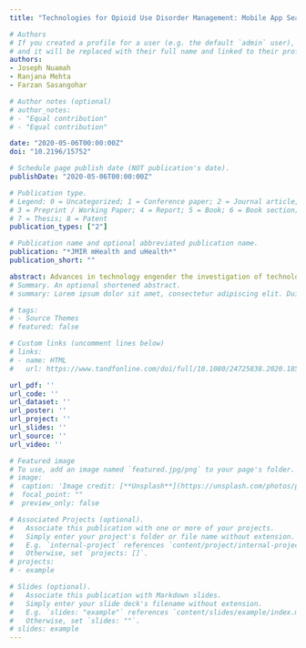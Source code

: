 ```yaml
---
title: "Technologies for Opioid Use Disorder Management: Mobile App Search and Scoping Review"

# Authors
# If you created a profile for a user (e.g. the default `admin` user), write the username (folder name) here 
# and it will be replaced with their full name and linked to their profile.
authors:
- Joseph Nuamah
- Ranjana Mehta
- Farzan Sasangohar

# Author notes (optional)
# author_notes:
# - "Equal contribution"
# - "Equal contribution"

date: "2020-05-06T00:00:00Z" 
doi: "10.2196/15752"

# Schedule page publish date (NOT publication's date).
publishDate: "2020-05-06T00:00:00Z"

# Publication type.
# Legend: 0 = Uncategorized; 1 = Conference paper; 2 = Journal article;
# 3 = Preprint / Working Paper; 4 = Report; 5 = Book; 6 = Book section;
# 7 = Thesis; 8 = Patent
publication_types: ["2"]

# Publication name and optional abbreviated publication name.
publication: "*JMIR mHealth and uHealth*"
publication_short: ""

abstract: Advances in technology engender the investigation of technological solutions to opioid use disorder (OUD). However, in comparison to chronic disease management, the application of mobile health (mHealth) to OUD has been limited. The overarching aim of our research was to design OUD management technologies that utilize wearable sensors to provide continuous monitoring capabilities. The objectives of this study were to (1) document the currently available opioid-related mHealth apps, (2) review past and existing technology solutions that address OUD, and (3) discuss opportunities for technological withdrawal management solutions. We used a two-phase parallel search approach-(1) an app search to determine the availability of opioid-related mHealth apps and (2) a scoping review of relevant literature to identify relevant technologies and mHealth apps used to address OUD. The app search revealed a steady rise in app development, with most apps being clinician-facing. Most of the apps were designed to aid in opioid dose conversion. Despite the availability of these apps, the scoping review found no study that investigated the efficacy of mHealth apps to address OUD. Our findings highlight a general gap in technological solutions of OUD management and the potential for mHealth apps and wearable sensors to address OUD.
# Summary. An optional shortened abstract.
# summary: Lorem ipsum dolor sit amet, consectetur adipiscing elit. Duis posuere tellus ac convallis placerat. Proin tincidunt magna sed ex sollicitudin condimentum.

# tags:
# - Source Themes
# featured: false

# Custom links (uncomment lines below)
# links:
# - name: HTML
#   url: https://www.tandfonline.com/doi/full/10.1080/24725838.2020.1855272?casa_token=168ZfRqGyj0AAAAA%3Ah0JV_DKzCQSRIgJwncol0jZkudpPmXXu6UZ7U12LUrVK6Pn-c61JtH5dCtYw1alGA2rlIsnr1sBFbQ

url_pdf: ''
url_code: ''
url_dataset: ''
url_poster: ''
url_project: ''
url_slides: ''
url_source: ''
url_video: ''

# Featured image
# To use, add an image named `featured.jpg/png` to your page's folder. 
# image:
#  caption: 'Image credit: [**Unsplash**](https://unsplash.com/photos/pLCdAaMFLTE)'
#  focal_point: ""
#  preview_only: false

# Associated Projects (optional).
#   Associate this publication with one or more of your projects.
#   Simply enter your project's folder or file name without extension.
#   E.g. `internal-project` references `content/project/internal-project/index.md`.
#   Otherwise, set `projects: []`.
# projects:
# - example

# Slides (optional).
#   Associate this publication with Markdown slides.
#   Simply enter your slide deck's filename without extension.
#   E.g. `slides: "example"` references `content/slides/example/index.md`.
#   Otherwise, set `slides: ""`.
# slides: example
---
```

